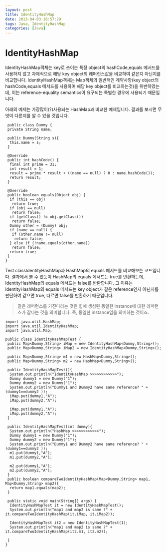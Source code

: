 ```yaml
---
layout: post
title: IdentityHashMap
date: 2013-04-03 16:57:29
tags: Java, IdentityHashMap
categories: [Java]
---
```


# IdentityHashMap
IdentityHashMap객체는 key로 쓰이는 특정 object의 hashCode,equals 메서드를 사용하지 않고 자체적으로 해당 key object의 레퍼런스값을 비교하여 같은지 아닌지를 비교합니다.
IdentityHashMap객체는 Map객체의 일반적인 계약사항(key object의 hashCode,equals 메서드를 사용하여 해당 key object를 비교하는것)을 위반하였는데, 이는 reference-equality semantics이 요구되는 특별한 경우에 사용되기 때문입니다.

 아래의 예제는 가장많이(?)사용되는 HashMap과 비교한 예제입니다. 결과를 보시면 무엇이 다른지를 알 수 있을 것입니다.

```
 public class Dummy {
 private String name;

 public Dummy(String s){
  this.name = s;
 }

 @Override
 public int hashCode() {
  final int prime = 31;
  int result = 1;
  result = prime * result + ((name == null) ? 0 : name.hashCode());
  return result;
 }

 @Override
 public boolean equals(Object obj) {
  if (this == obj)
   return true;
  if (obj == null)
   return false;
  if (getClass() != obj.getClass())
   return false;
  Dummy other = (Dummy) obj;
  if (name == null) {
   if (other.name != null)
    return false;
  } else if (!name.equals(other.name))
   return false;
  return true;
 }
}

```

Test classIdentityHashMap과 HashMap의 equals 메서드를 비교해보는 코드입니다.
결과에서 볼 수 있듯이 HashMap의 equals 메서드는 true를 반환하는데, IdentityHashMap의 equals 메서드는 false를 반환합니다.
그 이유는 IdentityHashMap의 equals 메서드는 key object가 같은 reference인지 아닌지를 판단하여 같으면 true, 다르면 false를 반환하기 때문입니다.
> 같은 레퍼런스를 가진다라는 것은 힙에 생성된 동일한 instance에 대한 레퍼런스가 같다는 것을 의미합니다. 즉, 동일한 instance임을 의미하는 것이죠.

```
import java.util.HashMap;
import java.util.IdentityHashMap;
import java.util.Map;

public class IdentityHashMapTest {
 public Map<Dummy,String> iMap = new IdentityHashMap<Dummy,String>();
 public Map<Dummy,String> iMap2 = new IdentityHashMap<Dummy,String>();

 public Map<Dummy,String> m1 = new HashMap<Dummy,String>();
 public Map<Dummy,String> m2 = new HashMap<Dummy,String>();

 public IdentityHashMapTest(){
  System.out.println("IdentityHashMap >>>>>>>>>>>>");
  Dummy dummy1 = new Dummy("1");
  Dummy dummy2 = new Dummy("1");
  System.out.println("Dummy1 and Dummy2 have same reference? " + (dummy1==dummy2 ));
  iMap.put(dummy1,"A");
  iMap.put(dummy2,"A");

  iMap.put(dummy1,"A");
  iMap.put(dummy2,"A");
 }

 public IdentityHashMapTest(int dummy){
  System.out.println("HashMap >>>>>>>>>>>>");
  Dummy dummy1 = new Dummy("1");
  Dummy dummy2 = new Dummy("1");
  System.out.println("Dummy1 and Dummy2 have same reference? " + (dummy1==dummy2 ));
  m1.put(dummy1,"A");
  m1.put(dummy2,"A");

  m2.put(dummy1,"A");
  m2.put(dummy2,"A");
 }
 public boolean compareTwoIdentityHashMap(Map<Dummy,String> map1, Map<Dummy,String> map2){
  return map1.equals(map2);
 }

 public static void main(String[] args) {
  IdentityHashMapTest it = new IdentityHashMapTest();
  System.out.println("map1 and map2 is same ?" + it.compareTwoIdentityHashMap(it.iMap, it.iMap2));

  IdentityHashMapTest it2 = new IdentityHashMapTest(1);
  System.out.println("map1 and map2 is same ?" + it.compareTwoIdentityHashMap(it2.m1, it2.m2));

 }
}
```
